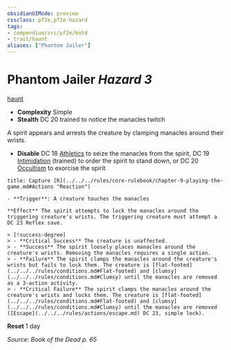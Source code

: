 ```yaml
---
obsidianUIMode: preview
cssclass: pf2e,pf2e-hazard
tags:
- compendium/src/pf2e/botd
- trait/haunt
aliases: ["Phantom Jailer"]
---
```

# Phantom Jailer *Hazard 3*  
[haunt](../../../Rules/traits/haunt.md)  

- **Complexity** Simple
- **Stealth** DC 20 trained to notice the manacles twitch  

A spirit appears and arrests the creature by clamping manacles around their wrists.

- **Disable** DC 18 [Athletics](../../skills.md#Athletics) to seize the manacles from the spirit, DC 19 [Intimidation](../../skills.md#Intimidation) (trained) to order the spirit to stand down, or DC 20 [Occultism](../../skills.md#Occultism) to exorcise the spirit  
     
```ad-embed-ability
title: Capture [R](../../../rules/core-rulebook/chapter-9-playing-the-game.md#Actions "Reaction")

- **Trigger**: A creature touches the manacles

**Effect** The spirit attempts to lock the manacles around the triggering creature's wrists. The triggering creature must attempt a DC 23 Reflex save.

> [!success-degree] 
> - **Critical Success** The creature is unaffected.
> - **Success** The spirit loosely places manacles around the creature's wrists. Removing the manacles requires a single action.
> - **Failure** The spirit clamps the manacles around the creature's wrists but fails to lock them. The creature is [flat-footed](../../../rules/conditions.md#Flat-footed) and [clumsy](../../../rules/conditions.md#Clumsy) until the manacles are removed as a 3-action activity.
> - **Critical Failure** The spirit clamps the manacles around the creature's wrists and locks them. The creature is [flat-footed](../../../rules/conditions.md#Flat-footed) and [clumsy](../../../rules/conditions.md#Clumsy) until the manacles are removed ([Escape](../../../rules/actions/escape.md) DC 23, simple lock).
```

**Reset** 1 day  

*Source: Book of the Dead p. 65*
